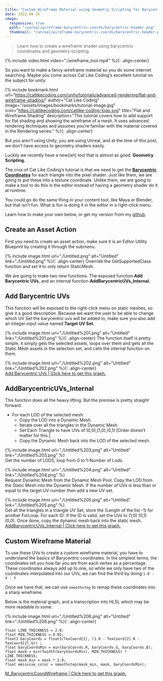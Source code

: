 ```yaml
---
title: "Custom Wireframe Material using Geometry Scripting for Barycentric UVs"
date: 2022-08-26
image:
  responsive: true
  path: "/unreal/wireframe-barycentric-coords/barycentric-header.png"
  thumbnail: "/unreal/wireframe-barycentric-coords/barycentric-header.png"
---
```


> Learn how to create a wireframe shader using barycentric coordinates and geometry scripting.

{% include video.html video="./wireframe_tool.mp4" %}{: .align-center}

So you want to make a fancy wireframe material so you do some internet searching. Maybe you come across Cat Like Coding’s excellent tutorial on the subject for unity:

{% include bookmark.html
    url="https://catlikecoding.com/unity/tutorials/advanced-rendering/flat-and-wireframe-shading/"
    author="Cat Like Coding"
    image="/assets/images/bookmarks/tutorial-image.jpg"
    icon="https://catlikecoding.com/catlike-coding-logo.svg"
    title="Flat and Wireframe Shading"
    description="This tutorial covers how to add support for flat shading and showing the wireframe of a mesh. It uses advanced rendering techniques and assumes you're familiar with the material covered in the Rendering series." %}{: .align-center}


But you aren’t using Unity, you are using Unreal, and at the time of this post, we don’t have access to geometry shaders easily.

Luckily we recently have a new(ish) tool that is almost as good. **Geometry Scripting.**

The crux of Cat Like Coding’s tutorial is that we need to get the **[Barycentric Coordinates](https://en.wikipedia.org/wiki/Barycentric_coordinate_system)** for each triangle into the pixel shader. Just like them, we are going to put these into a texture coordinate. Unlike them, we are going to make a tool to do this in the editor instead of having a geometry shader do it at runtime.

You could go do the same thing in your content tool, like Maya or Blender, but that isn’t fun. What is fun is doing it in the editor in a right-click menu.

Learn how to make your own below, or get my version from my [github](https://github.com/Ryan-DowlingSoka/RedTechArtTools).

## Create an Asset Action

First you need to create an asset action, make sure it is an Editor Utility Blueprint by creating it through the submenu.

{% include image.html url="./Untitled.png" alt="Untitled" link="./Untitled.png" %}{: .align-center}
Override the GetSupportedClass function and set it to only return StaticMesh.

We are going to make two new functions. The exposed function **Add Barycentric UVs**, and an internal function **AddBarycentricUVs_Internal.**

## Add Barycentric UVs

This function will be exposed to the right-click menu on static meshes, so give it a good description. Because we want the user to be able to change which UV Set the barycentric uvs will be added to, make sure you also add an integer input value named **Target UV Set.**

{% include image.html url="./Untitled%201.png" alt="Untitled" link="./Untitled%201.png" %}{: .align-center}
The function itself is pretty simple, it simply gets the selected assets, loops over them and gets all the Static Mesh assets in the selection set, and calls the internal function on them.

{% include image.html url="./Untitled%202.png" alt="Untitled" link="./Untitled%202.png" %}{: .align-center}  
[Add Barycentric UVs \| Click here to get this graph.](https://dev.epicgames.com/community/snippets/gxK/unreal-engine-add-barycentric-uvs)

## AddBarycentricUVs_Internal

This function does all the heavy lifting. But the premise is pretty straight forward.

- For each LOD of the selected mesh:
    - Copy the LOD into a Dynamic Mesh.
    - Iterate over all the triangles in the Dynamic Mesh
    - Set Each Triangle to have UVs of (0,0),(1,0),(0,1) [Order doesn’t matter for this.]
    - Copy the Dynamic Mesh back into the LOD of the selected mesh.

{% include image.html url="./Untitled%203.png" alt="Untitled" link="./Untitled%203.png" %}  
Get the number of LODS, loop from 0 to 1-Number of Lods.

{% include image.html url="./Untitled%204.png" alt="Untitled" link="./Untitled%204.png" %}  
Request Dynamic Mesh from the Dynamic Mesh Pool.
Copy the LOD from the Static Mesh into the Dynamic Mesh.
If the number of UVs is less than or equal to the target UV number then add a new UV set.

{% include image.html url="./Untitled%205.png" alt="Untitled" link="./Untitled%205.png" %}  
Get all the triangles in a triangle UV Set, store the (Length of the list -1) for another ForLoop.
For each ID: If the ID is valid, set the UVs to (1,0) (0,1) (0,0).
Once done, copy the dynamic mesh back into the static mesh.  
[AddBarycentricUVs_Internal \| Click here to get this graph.](https://dev.epicgames.com/community/snippets/D4B/unreal-engine-addbarycentricuvs_internal)

## Custom Wireframe Material

To use these UVs to create a custom wireframe material, you have to understand the basics of Barycentric coordinates. In the simplest terms, the coordinates tell you how far you are from each vertex as a percentage. These coordinates always add up to one, so while we only have two of the coordinates interpolated into our UVs, we can find the third by doing `1.0 - X - Y`

Once we have that, we can use `smoothstep` to remap these coordinates into a sharp wireframe.

Below is the material graph, and a transcription into HLSL which may be more readable to some.

{% include image.html url="./Untitled%206.png" alt="Untitled" link="./Untitled%206.png" %}{: .align-center}

```hlsl
float LINE_THICKNESS = 2.0;
float MIN_THICKNESS = 0.05;
float3 baryCoords = float3(TexCoord[2], (1.0 - TexCoord[2].R - TexCoord[2].G)) ;
float baryCoordsMin = min(baryCoords.R, baryCoords.G, baryCoords.B);
float mask = min(fwidth(baryCoordsMin), MIN_THICKNESS) * LINE_THICKNESS;
float mask_min = mask * 2.0;
float emissive_color = smoothstep(mask_min, mask, baryCoordsMin);
```  
[M_BarycentricCoordWireframe \| Click here to get this graph.](https://dev.epicgames.com/community/snippets/0GE/unreal-engine-m_barycentriccoordwireframe)
